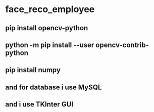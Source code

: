 # face_reco_employee

## pip install opencv-python
## python -m pip install --user opencv-contrib-python
## pip install numpy
## and for database i use MySQL
## and i use TKInter GUI


